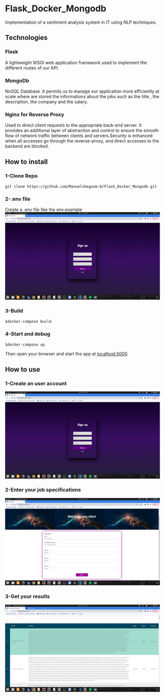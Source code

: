 # Flask_Docker_Mongodb
Implementation of a sentiment analysis system in IT using NLP techniques.

## Technologies

### Flask 
A lightweight WSGI web application framework used to implement the different routes of our API.

### MongoDb
NoSQL Database .It permits us to manage our application more efficiently at scale where are stored the informations about the jobs such as the title , the description, the company and the salary.

### Nginx for Reverse Proxy
Used to direct client requests to the appropriate back-end server. It provides an additional layer of abstraction and control to ensure the smooth flow of network traffic between clients and servers.Security is enhanced when all accesses go through the reverse-proxy, and direct accesses to the backend are blocked.


## How to install

### 1-Clone Repo
```shell
git clone https://github.com/Manuelnkegoum-8/Flask_Docker_Mongodb.git
```
### 2-.env file
Create a .env file like the env.example
<img src='./static/signup.png'>
### 3-Build
```shell
$docker-compose build
```
### 4-Start and debug
```shell
$docker-compose up
```
Then open your browser and start the app at [localhost:5000]()
## How to use
### 1-Create an user account
<img src='./static/signup.png'>

### 2-Enter your job specifications
<img src='./static/login.png'>

### 3-Get your results
<img src='./static/pred.png'>


